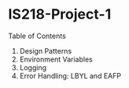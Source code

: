 # IS218-Project-1

Table of Contents 
1. Design Patterns
2. Environment Variables
3. Logging
4. Error Handling: LBYL and EAFP
